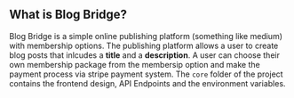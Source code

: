 ## What is Blog Bridge?

Blog Bridge is a simple online publishing platform (something like medium) with membership options. The publishing platform allows a user to create blog posts that inlcudes a <b>title</b> and a <b>description</b>. A user can choose their own membership package from the membersip option and make the payment process via stripe payment system. The `core` folder of the project contains the frontend design, API Endpoints and the environment variables.